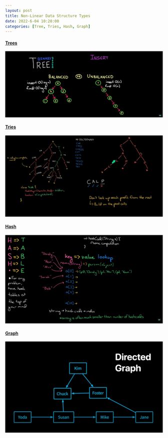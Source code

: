 ```yaml
---
layout: post
title: Non-Linear Data Structure Types
date: 2022-6-04 10:20:00
categories: [Tree, Tries, Hash, Graph]
---
```



#### [Trees](https://www.youtube.com/watch?v=oSWTXtMglKE+)
![alt](https://raw.githubusercontent.com/x3beche/x3beche.github.io/main/assets/trees.png)

#### [Tries](https://www.youtube.com/watch?v=zIjfhVPRZCg)
![alt](https://raw.githubusercontent.com/x3beche/x3beche.github.io/main/assets/tries.png)

#### [Hash](https://www.youtube.com/watch?v=shs0KM3wKv8)
![alt](https://raw.githubusercontent.com/x3beche/x3beche.github.io/main/assets/hash.png)

#### [Graph](https://www.youtube.com/watch?v=DBRW8nwZV-g)
![alt](https://raw.githubusercontent.com/x3beche/x3beche.github.io/main/assets/graph.png)
